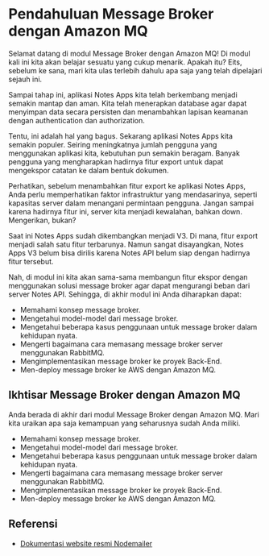 # Pendahuluan Message Broker dengan Amazon MQ

Selamat datang di modul Message Broker dengan Amazon MQ! Di modul kali ini kita akan belajar sesuatu yang cukup menarik. Apakah itu? Eits, sebelum ke sana, mari kita ulas terlebih dahulu apa saja yang telah dipelajari sejauh ini.

Sampai tahap ini, aplikasi Notes Apps kita telah berkembang menjadi semakin mantap dan aman. Kita telah menerapkan database agar dapat menyimpan data secara persisten dan menambahkan lapisan keamanan dengan authentication dan authorization.

Tentu, ini adalah hal yang bagus. Sekarang aplikasi Notes Apps kita semakin populer. Seiring meningkatnya jumlah pengguna yang menggunakan aplikasi kita, kebutuhan pun semakin beragam. Banyak pengguna yang mengharapkan hadirnya fitur export untuk dapat mengekspor catatan ke dalam bentuk dokumen.

Perhatikan, sebelum menambahkan fitur export ke aplikasi Notes Apps, Anda perlu memperhatikan faktor infrastruktur yang mendasarinya, seperti kapasitas server dalam menangani permintaan pengguna. Jangan sampai karena hadirnya fitur ini, server kita menjadi kewalahan, bahkan down. Mengerikan, bukan?

Saat ini Notes Apps sudah dikembangkan menjadi V3. Di mana, fitur export menjadi salah satu fitur terbarunya. Namun sangat disayangkan, Notes Apps V3 belum bisa dirilis karena Notes API belum siap dengan hadirnya fitur tersebut.

Nah, di modul ini kita akan sama-sama membangun fitur ekspor dengan menggunakan solusi message broker agar dapat mengurangi beban dari server Notes API. Sehingga, di akhir modul ini Anda diharapkan dapat:

- Memahami konsep message broker.
- Mengetahui model-model dari message broker.
- Mengetahui beberapa kasus penggunaan untuk message broker dalam kehidupan nyata.
- Mengerti bagaimana cara memasang message broker server menggunakan RabbitMQ.
- Mengimplementasikan message broker ke proyek Back-End.
- Men-deploy message broker ke AWS dengan Amazon MQ.

## Ikhtisar Message Broker dengan Amazon MQ

Anda berada di akhir dari modul Message Broker dengan Amazon MQ. Mari kita uraikan apa saja kemampuan yang seharusnya sudah Anda miliki.

- Memahami konsep message broker.
- Mengetahui model-model dari message broker.
- Mengetahui beberapa kasus penggunaan untuk message broker dalam kehidupan nyata.
- Mengerti bagaimana cara memasang message broker server menggunakan RabbitMQ.
- Mengimplementasikan message broker ke proyek Back-End.
- Men-deploy message broker ke AWS dengan Amazon MQ.

## Referensi

- [Dokumentasi website resmi Nodemailer](https://nodemailer.com/)
